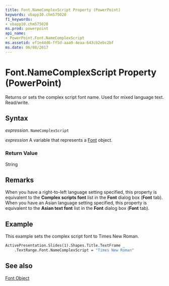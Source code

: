 ```yaml
---
title: Font.NameComplexScript Property (PowerPoint)
keywords: vbapp10.chm575020
f1_keywords:
- vbapp10.chm575020
ms.prod: powerpoint
api_name:
- PowerPoint.Font.NameComplexScript
ms.assetid: ef1e44d6-ff5d-aaa9-4eaa-643cb2ebc2bf
ms.date: 06/08/2017
---
```



# Font.NameComplexScript Property (PowerPoint)

Returns or sets the complex script font name. Used for mixed language text. Read/write.


## Syntax

 _expression_. `NameComplexScript`

 _expression_ A variable that represents a [Font](./PowerPoint.Font.md) object.


### Return Value

String


## Remarks

When you have a right-to-left language setting specified, this property is equivalent to the  **Complex scripts font** list in the **Font** dialog box (**Font** tab). When you have an Asian language setting specified, this property is equivalent to the **Asian text font** list in the **Font** dialog box (**Font** tab).


## Example

This example sets the complex script font to Times New Roman.


```vb
ActivePresentation.Slides(1).Shapes.Title.TextFrame _
    .TextRange.Font.NameComplexScript = "Times New Roman"
```


## See also


[Font Object](PowerPoint.Font.md)

